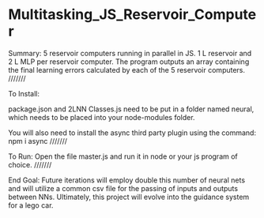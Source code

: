 # Multitasking_JS_Reservoir_Computer

Summary:
5 reservoir computers running in parallel in JS. 1 L reservoir and 2 L MLP per reservoir computer.
The program outputs an array containing the final learning errors calculated by each of the 5 reservoir computers.
///////

To Install:

package.json and 2LNN Classes.js need to be put in a folder named neural, which needs to be placed into your node-modules folder.

You will also need to install the async third party plugin using the command:
npm i async
///////

To Run:
Open the file master.js and run it in node or your js program of choice.
///////

End Goal:
Future iterations will employ double this number of neural nets and will utilize a common csv file for the passing of inputs and outputs between NNs. Ultimately, this project will evolve into the guidance system for a lego car.
